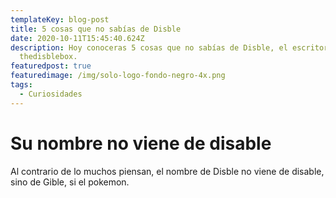 ```yaml
---
templateKey: blog-post
title: 5 cosas que no sabías de Disble
date: 2020-10-11T15:45:40.624Z
description: Hoy conoceras 5 cosas que no sabías de Disble, el escritor del blog
  thedisblebox.
featuredpost: true
featuredimage: /img/solo-logo-fondo-negro-4x.png
tags:
  - Curiosidades
---
```

# Su nombre no viene de disable

Al contrario de lo muchos piensan, el nombre de Disble no viene de disable, sino de Gible, si el pokemon.

